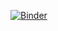 [![Binder](https://mybinder.org/badge_logo.svg)](https://mybinder.org/v2/gh/uwkimlab/plant_modeling/HEAD)
